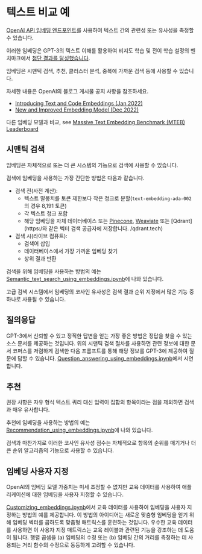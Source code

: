 # 텍스트 비교 예

[OpenAI API 임베딩 엔드포인트](https://beta.openai.com/docs/guides/embeddings)를 사용하여 텍스트 간의 관련성 또는 유사성을 측정할 수 있습니다.

이러한 임베딩은 GPT-3의 텍스트 이해를 활용하여 비지도 학습 및 전이 학습 설정의 벤치마크에서 [첨단 결과를 달성했습니다](https://arxiv.org/abs/2201.10005).

임베딩은 시맨틱 검색, 추천, 클러스터 분석, 중복에 가까운 검색 등에 사용할 수 있습니다.

자세한 내용은 OpenAI의 블로그 게시물 공지 사항을 참조하세요.

* [Introducing Text and Code Embeddings (Jan 2022)](https://openai.com/blog/introducing-text-and-code-embeddings/)
* [New and Improved Embedding Model (Dec 2022)](https://openai.com/blog/new-and-improved-embedding-model/)

다른 임베딩 모델과 비교, see [Massive Text Embedding Benchmark (MTEB) Leaderboard](https://huggingface.co/spaces/mteb/leaderboard)

## 시맨틱 검색

임베딩은 자체적으로 또는 더 큰 시스템의 기능으로 검색에 사용할 수 있습니다.

검색에 임베딩을 사용하는 가장 간단한 방법은 다음과 같습니다.

* 검색 전(사전 계산):
  * 텍스트 말뭉치를 토큰 제한보다 작은 청크로 분할(`text-embedding-ada-002`의 경우 8,191 토큰)
  * 각 텍스트 청크 포함
  * 해당 임베딩을 자체 데이터베이스 또는 [Pinecone](https://www.pinecone.io), [Weaviate](https://weaviate.io) 또는 [Qdrant](https:/와 같은 벡터 검색 공급자에 저장합니다. /qdrant.tech)
* 검색 시(라이브 컴퓨트):
  * 검색어 삽입
  * 데이터베이스에서 가장 가까운 임베딩 찾기
  * 상위 결과 반환

검색을 위해 임베딩을 사용하는 방법의 예는 [Semantic_text_search_using_embeddings.ipynb](examples/Semantic_text_search_using_embeddings.ipynb)에 나와 있습니다.

고급 검색 시스템에서 임베딩의 코사인 유사성은 검색 결과 순위 지정에서 많은 기능 중 하나로 사용될 수 있습니다.

## 질의응답

GPT-3에서 신뢰할 수 있고 정직한 답변을 얻는 가장 좋은 방법은 정답을 찾을 수 있는 소스 문서를 제공하는 것입니다. 위의 시맨틱 검색 절차를 사용하면 관련 정보에 대한 문서 코퍼스를 저렴하게 검색한 다음 프롬프트를 통해 해당 정보를 GPT-3에 제공하여 질문에 답할 수 있습니다. [Question_answering_using_embeddings.ipynb](examples/Question_answering_using_embeddings.ipynb)에서 시연합니다.

## 추천

권장 사항은 자유 형식 텍스트 쿼리 대신 입력이 집합의 항목이라는 점을 제외하면 검색과 매우 유사합니다.

추천에 임베딩을 사용하는 방법의 예는 [Recommendation_using_embeddings.ipynb](examples/Recommendation_using_embeddings.ipynb)에 나와 있습니다.

검색과 마찬가지로 이러한 코사인 유사성 점수는 자체적으로 항목의 순위를 매기거나 더 큰 순위 알고리즘의 기능으로 사용할 수 있습니다.

## 임베딩 사용자 지정

OpenAI의 임베딩 모델 가중치는 미세 조정할 수 없지만 교육 데이터를 사용하여 애플리케이션에 대한 임베딩을 사용자 지정할 수 있습니다.

[Customizing_embeddings.ipynb](examples/Customizing_embeddings.ipynb)에서 교육 데이터를 사용하여 임베딩을 사용자 지정하는 방법의 예를 제공합니다. 이 방법의 아이디어는 새로운 맞춤형 임베딩을 얻기 위해 임베딩 벡터를 곱하도록 맞춤형 매트릭스를 훈련하는 것입니다. 우수한 교육 데이터를 사용하면 이 사용자 지정 매트릭스는 교육 레이블과 관련된 기능을 강조하는 데 도움이 됩니다. 행렬 곱셈을 (a) 임베딩의 수정 또는 (b) 임베딩 간의 거리를 측정하는 데 사용되는 거리 함수의 수정으로 동등하게 고려할 수 있습니다.
